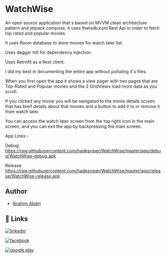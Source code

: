 # WatchWise

An open source application that`s based on MVVM clean architecture pattern and jetpack compose, it uses thetvdb.com Rest Api in order to fetch top rated and popular movies

It uses Room database to store movies for watch later list.

Uses dagger hilt for dependency injection.

Uses Retrofit as a Rest client.

I did my best in documenting the entire app without polluting it's files.

When you first open the app it shows a view pager with two pages that are Top-Rated and Popular movies and the 2 GridViews load more data as you scroll.

If you clicked any movie you will be navigated to the movie details screen that has breif details about that movies and a button to add it to or remove it from watch later.

You can access the watch later screen from the top right icon in the main screen, and you can exit the app by backpressing the main screen.

App Links:-

Debug:
https://raw.githubusercontent.com/hadesviper/WatchWise/master/app/debug/WatchWise-debug.apk

Release:
https://raw.githubusercontent.com/hadesviper/WatchWise/master/app/release/WatchWise-release.apk


## Author

- [Ibrahim Abdin](https://github.com/hadesviper)
## 🔗 Links
[![linkedin](https://img.shields.io/badge/linkedin-0A66C2?style=for-the-badge&logo=linkedin&logoColor=white)](https://www.linkedin.com/in/ibrahim-abdin-7ab463169/)

[![facebook](https://img.shields.io/badge/Facebook-1877F2?style=for-the-badge&logo=facebook&logoColor=white)](https://www.facebook.com/ibrahim.abdin.2)

[![google play](https://img.shields.io/badge/Google_Play-414141?style=for-the-badge&logo=google-play&logoColor=white)](https://play.google.com/store/apps/developer?id=Herald)

